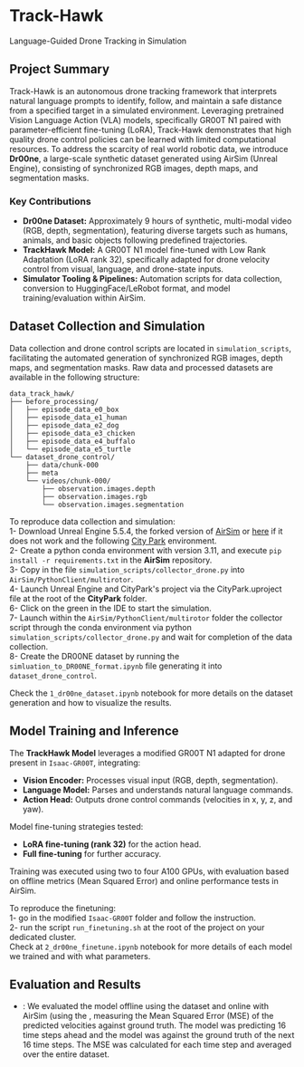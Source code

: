 # Track-Hawk

Language-Guided Drone Tracking in Simulation

## Project Summary

Track-Hawk is an autonomous drone tracking framework that interprets natural language prompts to identify, follow, and
maintain a safe distance from a specified target in a simulated environment. Leveraging pretrained Vision Language
Action (VLA) models, specifically GR00T N1 paired with parameter-efficient fine-tuning (LoRA), Track-Hawk demonstrates
that high quality drone control policies can be learned with limited computational resources. To address the scarcity of
real world robotic data, we introduce **Dr00ne**, a large-scale synthetic dataset generated using AirSim (Unreal
Engine), consisting of synchronized RGB images, depth maps, and segmentation masks.

### Key Contributions

* **Dr00ne Dataset:** Approximately 9 hours of synthetic, multi-modal video (RGB, depth, segmentation), featuring
  diverse targets such as humans, animals, and basic objects following predefined trajectories.
* **TrackHawk Model:** A GR00T N1 model fine-tuned with Low Rank Adaptation (LoRA rank 32), specifically adapted for
  drone velocity control from visual, language, and drone-state inputs.
* **Simulator Tooling & Pipelines:** Automation scripts for data collection, conversion to HuggingFace/LeRobot format,
  and model training/evaluation within AirSim.

## Dataset Collection and Simulation

Data collection and drone control scripts are located in `simulation_scripts`, facilitating the automated generation of
synchronized RGB images, depth maps, and segmentation masks. Raw data and processed datasets are available in the
following structure:

```
data_track_hawk/
├── before_processing/
│   ├── episode_data_e0_box
│   ├── episode_data_e1_human
│   ├── episode_data_e2_dog
│   ├── episode_data_e3_chicken
│   ├── episode_data_e4_buffalo
│   └── episode_data_e5_turtle
└── dataset_drone_control/
    ├── data/chunk-000
    ├── meta
    └── videos/chunk-000/
        ├── observation.images.depth
        ├── observation.images.rgb
        └── observation.images.segmentation
```

To reproduce data collection and simulation:    
1- Download Unreal Engine 5.5.4, the forked version of [AirSim](https://github.com/OpenSourceVideoGames/AirSim)
or [here](https://drive.google.com/file/d/1JDXIQsXcHFBBpZgum81xFZM1-KNpCeXJ/view?usp=share_link) if it does not work and
the following [City Park](https://drive.google.com/file/d/1Ofippa0zpMLpgj-gZ11KP5vtPA803J5-/view?usp=sharing)
environment.     
2- Create a python conda environment with version 3.11, and execute `pip install -r requirements.txt` in the **AirSim**
repository.    
3- Copy in the file `simulation_scripts/collector_drone.py` into `AirSim/PythonClient/multirotor`.     
4- Launch Unreal Engine and CityPark's project via the CityPark.uproject file at the root of the **CityPark**
folder.    
6- Click on the green in the IDE to start the simulation.     
7- Launch within the `AirSim/PythonClient/multirotor` folder the collector script through the conda environment via
python `simulation_scripts/collector_drone.py` and wait for completion of the data collection.     
8- Create the DR00NE dataset by running the `simluation_to_DR00NE_format.ipynb` file generating it into
`dataset_drone_control`.

Check the `1_dr00ne_dataset.ipynb` notebook for more details on the dataset generation and how to visualize the results.

## Model Training and Inference

The **TrackHawk Model** leverages a modified GR00T N1 adapted for drone present in `Isaac-GR00T`, integrating:

* **Vision Encoder:** Processes visual input (RGB, depth, segmentation).
* **Language Model:** Parses and understands natural language commands.
* **Action Head:** Outputs drone control commands (velocities in x, y, z, and yaw).

Model fine-tuning strategies tested:

* **LoRA fine-tuning (rank 32)** for the action head.
* **Full fine-tuning** for further accuracy.

Training was executed using two to four A100 GPUs, with evaluation based on offline metrics (Mean Squared Error) and
online performance tests in AirSim.

To reproduce the finetuning:     
1- go in the modified `Isaac-GR00T` folder and follow the instruction.    
2- run the script `run_finetuning.sh` at the root of the project on your dedicated cluster.    
Check at `2_dr00ne_finetune.ipynb` notebook for more details of each model we trained and with what parameters.

## Evaluation and Results

* : We evaluated the model offline using the dataset and online with AirSim (using the , measuring the Mean Squared Error (MSE) of the
  predicted velocities against ground truth. The model was predicting 16 time steps ahead and the model was against the
  ground truth of the next 16 time steps. The MSE was calculated for each time step and averaged over the entire
  dataset.
